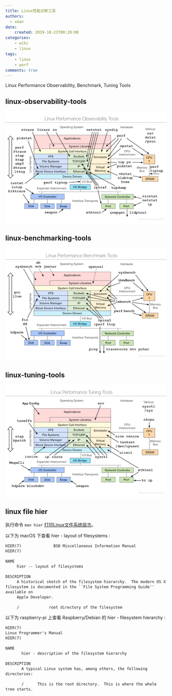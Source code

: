 ```yaml
---
title: Linux性能诊断工具
authors:
  - xman
date:
    created: 2019-10-23T08:20:00
categories:
    - wiki
    - linux
tags:
    - linux
    - perf
comments: true
---
```


Linux Performance Observability, Benchmark, Tuning Tools

<!-- more -->

## linux-observability-tools

![1-linux-observability-tools](./images/1-linux-observability-tools.png)

## linux-benchmarking-tools

![2-linux-benchmarking-tools](./images/2-linux-benchmarking-tools.png)

## linux-tuning-tools

![3-linux-tuning-tools](./images/3-linux-tuning-tools.png)

## linux file hier

执行命令 `man hier` [打印Linux文件系统层次](https://www.kancloud.cn/chandler/bc-linux/1903024)。

以下为 macOS 下查看 hier - layout of filesystems :

```Shell
HIER(7)              BSD Miscellaneous Information Manual              HIER(7)

NAME
     hier -- layout of filesystems

DESCRIPTION
     A historical sketch of the filesystem hierarchy.  The modern OS X filesystem is documented in the ``File System Programming Guide'' available on
     Apple Developer.

     /             root directory of the filesystem
```

以下为 raspberry-pi 上查看 Raspberry/Debian 的 hier - filesystem hierarchy :

```Shell
HIER(7)                                                                Linux Programmer's Manual                                                               HIER(7)

NAME
       hier - description of the filesystem hierarchy

DESCRIPTION
       A typical Linux system has, among others, the following directories:

       /      This is the root directory.  This is where the whole tree starts.
```
